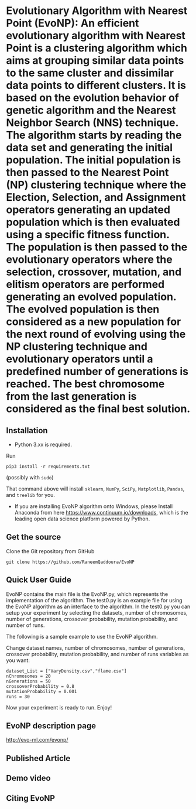 # Evolutionary Algorithm with Nearest Point (EvoNP): An efficient evolutionary algorithm with Nearest Point is a clustering algorithm which aims at grouping similar data points to the same cluster and dissimilar data points to different clusters. It is based on the evolution behavior of genetic algorithm and the Nearest Neighbor Search (NNS) technique. The algorithm starts by reading the data set and generating the initial population. The initial population is then passed to the Nearest Point (NP) clustering technique where the Election, Selection, and Assignment operators generating an updated population which is then evaluated using a specific fitness function. The population is then passed to the evolutionary operators where the selection, crossover, mutation, and elitism operators are performed generating an evolved population. The evolved population is then considered as a new population for the next round of evolving using the NP clustering technique and evolutionary operators until a predefined number of generations is reached. The best chromosome from the last generation is considered as the final best solution. 

## Installation
- Python 3.xx is required.

Run

    pip3 install -r requirements.txt

(possibly with `sudo`)

That command above will install  `sklearn`, `NumPy`, `SciPy`, `Matplotlib`, `Pandas`, and `treelib` for you.

- If you are installing EvoNP algorithm onto Windows, please Install Anaconda from here https://www.continuum.io/downloads, which is the leading open data science platform powered by Python.

## Get the source

Clone the Git repository from GitHub

    git clone https://github.com/RaneemQaddoura/EvoNP


## Quick User Guide

EvoNP contains the main file is the EvoNP.py, which represents the implementation of the algorithm. The test0.py is an example file for using the EvoNP algorithm as an interface to the algorithm. In the test0.py you can setup your experiment by selecting the datasets, number of chromosomes, number of generations, crossover probability, mutation probability, and number of runs. 

The following is a sample example to use the EvoNP algorithm.  

Change dataset names, number of chromosomes, number of generations, crossover probability, mutation probability, and number of runs variables as you want:  
```
dataset_List = ["VaryDensity.csv","flame.csv"]
nChromosomes = 20
nGenerations = 50
crossoverProbability = 0.8
mutationProbability = 0.001
runs = 30
```

Now your experiment is ready to run. Enjoy!

## EvoNP description page
http://evo-ml.com/evonp/

## Published Article

## Demo video

## Citing EvoNP


